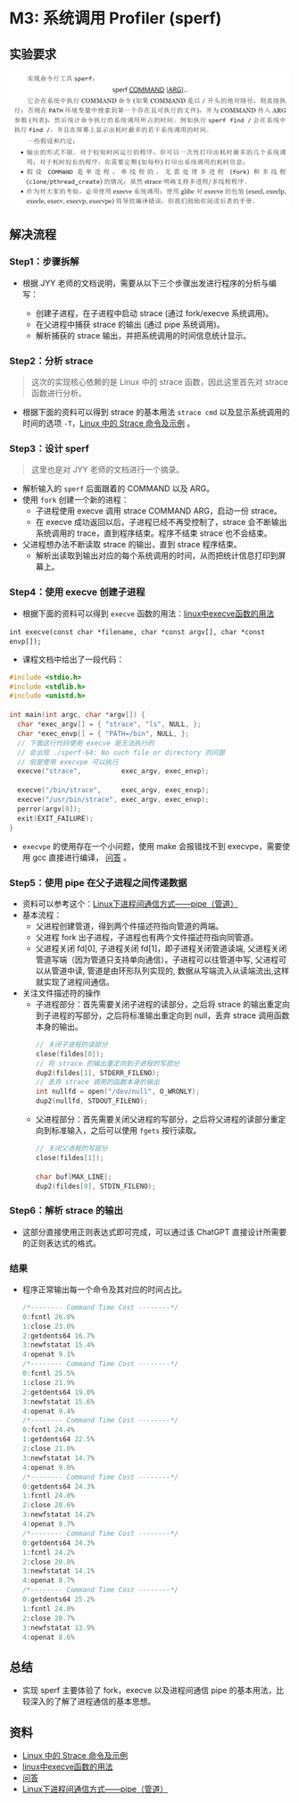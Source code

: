 # M3: 系统调用 Profiler (sperf)
## 实验要求
![要求](./picture/要求.png)

## 解决流程
### Step1：步骤拆解
* 根据 JYY 老师的文档说明，需要从以下三个步骤出发进行程序的分析与编写：

    * 创建子进程，在子进程中启动 strace (通过 fork/execve 系统调用)。
    * 在父进程中捕获 strace 的输出 (通过 pipe 系统调用)。
    * 解析捕获的 strace 输出，并把系统调用的时间信息统计显示。

### Step2：分析 strace
> 这次的实现核心依赖的是 Linux 中的 strace 函数，因此这里首先对 strace 函数进行分析。


* 根据下面的资料可以得到 strace 的基本用法 `strace cmd` 以及显示系统调用的时间的选项 `-T`，[Linux 中的 Strace 命令及示例](https://www.geeksforgeeks.org/strace-command-in-linux-with-examples/) 。

### Step3：设计 sperf
> 这里也是对 JYY 老师的文档进行一个摘录。

* 解析输入的 `sperf` 后面跟着的 COMMAND 以及 ARG。
* 使用 `fork` 创建一个新的进程：
    * 子进程使用 execve 调用 strace COMMAND ARG，启动一份 strace。
    * 在 execve 成功返回以后，子进程已经不再受控制了，strace 会不断输出系统调用的 trace，直到程序结束。程序不结束 strace 也不会结束。
* 父进程想办法不断读取 strace 的输出，直到 strace 程序结束。
    * 解析出读取到输出对应的每个系统调用的时间，从而把统计信息打印到屏幕上。

### Step4：使用 execve 创建子进程

* 根据下面的资料可以得到 `execve` 函数的用法：[linux中execve函数的用法](https://www.cnblogs.com/jxhd1/p/6706701.html)

`int execve(const char *filename, char *const argv[], char *const envp[]);`
* 课程文档中给出了一段代码：
```C
#include <stdio.h>
#include <stdlib.h>
#include <unistd.h>

int main(int argc, char *argv[]) {
  char *exec_argv[] = { "strace", "ls", NULL, };
  char *exec_envp[] = { "PATH=/bin", NULL, };
  // 下面这行代码使用 execve 是无法执行的
  // 会出现 ./sperf-64: No such file or directory 的问题
  // 但是使用 execvpe 可以执行
  execve("strace",          exec_argv, exec_envp);
  
  execve("/bin/strace",     exec_argv, exec_envp);
  execve("/usr/bin/strace", exec_argv, exec_envp);
  perror(argv[0]);
  exit(EXIT_FAILURE);
}

```


* `execvpe` 的使用存在一个小问题，使用 make 会报错找不到 execvpe，需要使用 gcc 直接进行编译， [问答](https://stackoverflow.com/questions/31106601/attempting-to-use-execvpe-but-get-implicit-declaration-error-even-though)  。

### Step5：使用 pipe 在父子进程之间传递数据
* 资料可以参考这个：[Linux下进程间通信方式——pipe（管道）](https://www.cnblogs.com/wuyepeng/p/9747557.html)
* 基本流程：
    * 父进程创建管道，得到两个件描述符指向管道的两端。
    * 父进程 fork 出子进程，子进程也有两个文件描述符指向同管道。
    * 父进程关闭 fd[0], 子进程关闭 fd[1]，即子进程关闭管道读端, 父进程关闭管道写端（因为管道只支持单向通信）。子进程可以往管道中写, 父进程可以从管道中读, 管道是由环形队列实现的, 数据从写端流入从读端流出,这样就实现了进程间通信。
* 关注文件描述符的操作
    * 子进程部分：首先需要关闭子进程的读部分，之后将 strace 的输出重定向到子进程的写部分，之后将标准输出重定向到 null，丢弃 strace 调用函数本身的输出。
        ```c
        // 关闭子进程的读部分
        close(fildes[0]);
        // 将 strace 的输出重定向到子进程的写部分
        dup2(fildes[1], STDERR_FILENO);
        // 丢弃 strace 调用的函数本身的输出
        int nullfd = open("/dev/null", O_WRONLY); 
        dup2(nullfd, STDOUT_FILENO);
        ```
    * 父进程部分：首先需要关闭父进程的写部分，之后将父进程的读部分重定向到标准输入，之后可以使用 `fgets` 按行读取。
        ```c
        // 关闭父进程的写部分
        close(fildes[1]);

        char buf[MAX_LINE];
        dup2(fildes[0], STDIN_FILENO);
        ```
### Step6：解析 strace 的输出
* 这部分直接使用正则表达式即可完成，可以通过该 ChatGPT 直接设计所需要的正则表达式的格式。

### 结果
* 程序正常输出每一个命令及其对应的时间占比。
    ```c
    /*-------- Command Time Cost --------*/
    0:fcntl 26.8%
    1:close 23.0%
    2:getdents64 16.7%
    3:newfstatat 15.4%
    4:openat 9.1%
    /*-------- Command Time Cost --------*/
    0:fcntl 25.5%
    1:close 21.9%
    2:getdents64 19.0%
    3:newfstatat 15.6%
    4:openat 9.4%
    /*-------- Command Time Cost --------*/
    0:fcntl 24.4%
    1:getdents64 22.5%
    2:close 21.0%
    3:newfstatat 14.7%
    4:openat 9.0%
    /*-------- Command Time Cost --------*/
    0:getdents64 24.3%
    1:fcntl 24.0%
    2:close 20.6%
    3:newfstatat 14.2%
    4:openat 8.7%
    /*-------- Command Time Cost --------*/
    0:getdents64 24.3%
    1:fcntl 24.2%
    2:close 20.8%
    3:newfstatat 14.1%
    4:openat 8.7%
    /*-------- Command Time Cost --------*/
    0:getdents64 25.2%
    1:fcntl 24.0%
    2:close 20.7%
    3:newfstatat 13.9%
    4:openat 8.6%
    ```
## 总结
* 实现 sperf 主要体验了 fork，execve 以及进程间通信 pipe 的基本用法，比较深入的了解了进程通信的基本思想。

## 资料
* [Linux 中的 Strace 命令及示例](https://www.geeksforgeeks.org/strace-command-in-linux-with-examples/)
* [linux中execve函数的用法](https://www.cnblogs.com/jxhd1/p/6706701.html)
*  [问答](https://stackoverflow.com/questions/31106601/attempting-to-use-execvpe-but-get-implicit-declaration-error-even-though) 
* [Linux下进程间通信方式——pipe（管道）](https://www.cnblogs.com/wuyepeng/p/9747557.html)







